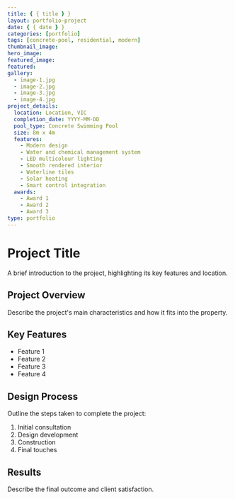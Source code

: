```yaml
---
title: { { title } }
layout: portfolio-project
date: { { date } }
categories: [portfolio]
tags: [concrete-pool, residential, modern]
thumbnail_image:
hero_image:
featured_image:
featured:
gallery:
  - image-1.jpg
  - image-2.jpg
  - image-3.jpg
  - image-4.jpg
project_details:
  location: Location, VIC
  completion_date: YYYY-MM-DD
  pool_type: Concrete Swimming Pool
  size: 8m x 4m
  features:
    - Modern design
    - Water and chemical management system
    - LED multicolour lighting
    - Smooth rendered interior
    - Waterline tiles
    - Solar heating
    - Smart control integration
  awards:
    - Award 1
    - Award 2
    - Award 3
type: portfolio
---
```


# Project Title

A brief introduction to the project, highlighting its key features and location.

## Project Overview

Describe the project's main characteristics and how it fits into the property.

## Key Features

- Feature 1
- Feature 2
- Feature 3
- Feature 4

## Design Process

Outline the steps taken to complete the project:

1. Initial consultation
2. Design development
3. Construction
4. Final touches

## Results

Describe the final outcome and client satisfaction.

